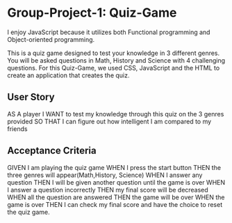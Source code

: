 # Group-Project-1: Quiz-Game 

I enjoy JavaScript because it utilizes both Functional programming and Object-oriented programming.

This is a quiz game designed to test your knowledge in 3 different genres. You will be asked questions in Math, History and Science with 4 challenging questions. For this Quiz-Game, we used CSS, JavaScript and the HTML to create an application that creates the quiz. 

## User Story

AS A player
I WANT to test my knowledge through this quiz on the 3 genres provided
SO THAT I can figure out how intelligent I am compared to my friends

## Acceptance Criteria 
GIVEN I am playing the quiz game
WHEN I press the start button
THEN the three genres will appear(Math,History, Science)
WHEN I answer any question
THEN I will be given another question until the game is over
WHEN I answer a question incorrectly
THEN my final score will be decreased
WHEN all the question are answered 
THEN the game will be over
WHEN the game is over
THEN I can check my final score and have the choice to reset the quiz game.


